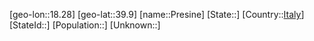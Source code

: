 ﻿---
location: [39.9,18.28]
type: City
tags:
- geo/City


SpocWebEntityId: 33515
isDeleted: false
confidential: public

---
[geo-lon::18.28]
[geo-lat::39.9]
[name::Presine]
[State::]
[Country::[Italy](geo/Continent/Europe/Italy.md)]
[StateId::]
[Population::]
[Unknown::]

